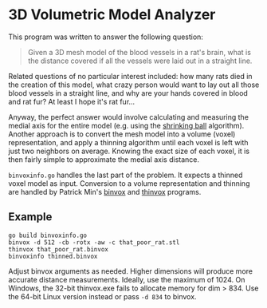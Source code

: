 3D Volumetric Model Analyzer
============================

This program was written to answer the following question:

> Given a 3D mesh model of the blood vessels in a rat's brain, what is the
> distance covered if all the vessels were laid out in a straight line.

Related questions of no particular interest included: how many rats died in the
creation of this model, what crazy person would want to lay out all those blood
vessels in a straight line, and why are your hands covered in blood and rat fur?
At least I hope it's rat fur...

Anyway, the perfect answer would involve calculating and measuring the medial
axis for the entire model (e.g. using the
[shrinking ball](https://vimeo.com/84859998) algorithm). Another approach is to
convert the mesh model into a volume (voxel) representation, and apply a
thinning algorithm until each voxel is left with just two neighbors on average.
Knowing the exact size of each voxel, it is then fairly simple to approximate
the medial axis distance.

`binvoxinfo.go` handles the last part of the problem. It expects a thinned voxel
model as input. Conversion to a volume representation and thinning are handled
by Patrick Min's [binvox](http://www.patrickmin.com/binvox/) and
[thinvox](http://www.patrickmin.com/thinvox/) programs.

Example
-------

```
go build binvoxinfo.go
binvox -d 512 -cb -rotx -aw -c that_poor_rat.stl
thinvox that_poor_rat.binvox
binvoxinfo thinned.binvox
```

Adjust binvox arguments as needed. Higher dimensions will produce more accurate
distance measurements. Ideally, use the maximum of 1024. On Windows, the 32-bit
thinvox.exe fails to allocate memory for dim > 834. Use the 64-bit Linux version
instead or pass `-d 834` to binvox.

